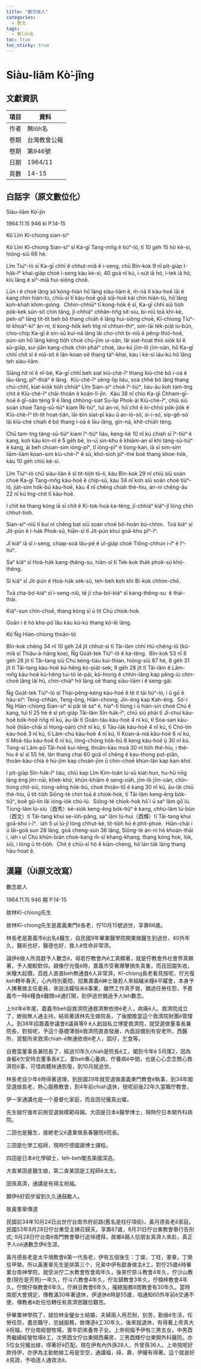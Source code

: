 ```yaml
---
title: "數念故人"
categories:
  - 散文
tags:
  - 無lo̍h名
toc: true
toc_sticky: true
---
```


# Siàu-liām Kò͘-jîng

## 文獻資訊

| 項目 | 資料 |
|---|---|
| 作者 | 無lo̍h名 |
| 卷期 | 台灣教會公報 |
| 卷期 | 第946號 |
| 日期 | 1964/11 |
| 頁數 | 14-15 |

## 白話字（原文數位化）

Siàu-liām Kò͘-jîn

1964.11.15 946 kî P.14-15

Kò͘ Lîm Kî-chiong sian-siⁿ

Kò͘ Lîm Kî-chiong Sian-siⁿ sī Ka-gī Tang-mn̂g ê tiúⁿ-ló, tī 10 ge̍h 15 hō kè-sì, hióng-siū 66 hè.

Lîm Tiúⁿ-ló sī Ka-gī chhī ê chhut-miâ ê i-seng, chū Bîn-kok 9 nî pit-gia̍p I-ha̍k-īⁿ khai-gia̍p choè i-seng kàu kè-sì, 40 goā nî kú, i-su̍t iā hó, i-tek iā hó, kiù lâng ê sìⁿ-miā hui-siông choē.

Lūn i ê choè lâng só͘ kòng-hiàn hō͘ lâng siàu-liām ê, m̄-nā tī kàu-hoē lāi ê kang chin hián-tù, chiū-sī tī kàu-hoē goā siā-hoē kài chin hián-tù, hō͘ lâng koh-khah khim-gióng.  Chhin-chhiūⁿ tī kong-ho̍k ê sî, Ka-gī chhī siū tio̍h po̍k-kek sún-sit chin tāng, jî-chhiáⁿ chhân-hn̂g sit-siu, bí-niû toā khí-kè, peh-sìⁿ lâng ti̍t-ti̍t beh bô thang chia̍h ê lâng hui-siông choē, Kî-chiong Tiúⁿ-ló khoàⁿ-kìⁿ án-ni, tī kong-ho̍k keh tńg nî chhun-thiⁿ, sim-lāi te̍k-pia̍t iu-būn, chio-chi̍p Ka-gī ê sin-sū kuí-nā lâng lâi cho͘-chit bí-niû ê pêng-thiò-hoē, pún-sin hō͘ lâng kéng tio̍h choè chú-jīm uí-oân, lâi siat-hoat thiò sio̍k bí ê sū-gia̍p, sui-jiân kang-chok chin pháiⁿ choè, iáu-kú jīm-lô jīm-oàn, hō͘ Ka-gī chhī chi̍t sî ê niû-si̍t ê lân-koan oē thang táⁿ-khai, kàu i kè-sì iáu-kú hō͘ lâng teh siàu-liām.

Siāng hit nî ê nî-bé, Ka-gī chhī beh siat kiù-chè-īⁿ thang kiù-chè bô i-oá ê lāu-lâng, pīⁿ-thiàⁿ ê lâng.  Kiù-chè-īⁿ sêng-li̍p liáu, soà chhē bô lâng thang chú-chhî, kiat-kio̍k tio̍h chhiáⁿ Lîm Sian-siⁿ choè īⁿ-tiúⁿ, liáu-āu koh tam-tng chit ê Kiù-chè-īⁿ châi-thoân ê koán-lí-jîn.  Kàu 38 nî chio Ka-gī Chham-gī-hoē ê gī-oân téng 9 ê lâng chhòng-siat Su-li̍p Phok-ài Kiù-chè-īⁿ, chiū siū soán choè Táng-sū-tiúⁿ kiam ĪN-tiúⁿ, tuì án-ni, hō͘ chit ê ki-chhó͘ po̍k-jio̍k ê Kiù-chè-īⁿ ti̍t-ti̍t hoat-tián, lāi-bīn siat-pī kàu ū an-ló-só͘, si-i-só͘, si̍p-gē-só͘ lâi kiù-chè chiah ê bô thang i-oá ê lāu-lâng, gín-ná, khit-chia̍h téng.

Chū tam-tng táng-sū-tiúⁿ kiam īⁿ-tiúⁿ liáu, keng-kè 10 nî kú chiah sī īⁿ-tiúⁿ ê kang, koh kàu kin-nî ê 5 ge̍h bé, in-uī sin-khu ê khiàm-an sî khì táng-sū-tiúⁿ ê kang, ài beh choan-sim ióng-pīⁿ, tī ióng-pīⁿ ê tiong-kan, iā sī sim-sim liām-liām koan-sim kiù-chè-īⁿ ê sū, khó-sioh pīⁿ-thé boē thang khoe-ho̍k, kàu 10 ge̍h chiū kè-sì.

Lîm Tiúⁿ-ló chū siàu-liân ê sî tit-tio̍h tō-lí, kàu Bîn-kok 29 nî chiū siū soán choè Ka-gī Tang-mn̂g kàu-hoē ê chip-sū, kàu 34 nî koh siū soán choè tiúⁿ-ló, jia̍t-sim ho̍k-bū kàu-hoē, kàu 4 nî chêng chiah thè-hiu, án-ni chêng-āu 22 nî kú tng-chit tī kàu-hoē.

I chi̍t ke thang kóng iā sī chi̍t ê Ki-tok-hoà ka-têng, jî-chhiáⁿ kiáⁿ-jî lóng chin chhut-tioh.

Sian-siⁿ-niû tī kuí nî chêng bat siū soán choè bô͘-hoān bú-chhin.  Toā kiáⁿ sī Ji̍t-pún ê I-ha̍k Phok-sū, hiān-sî tī Ji̍t-pún khui goā-kho pīⁿ-īⁿ.

Jī kiáⁿ iā sī i-seng, chiap-soà lāu-pē ê uî-gia̍p choè Tiông-chhun i-īⁿ ê īⁿ-tiúⁿ.

Saⁿ kiáⁿ sī Hoà-ha̍k kang-thêng-su, hiān-sî tī Tek-kok tha̍k phok-sū khò-thêng.

Sì kiáⁿ sī Ji̍t-pún ê Hoà-ha̍k se̍k-sū, teh-beh koh khì Bí-kok chhim-chō.

Toā cha-bó͘-kiáⁿ sī i-seng-niû, tē jī cha-bó͘-kiáⁿ sī kang-thêng-su  ê thài-thài.

Kiáⁿ-sun chin-choē, thang kóng sī ū tit Chú chiok-hok.

Goān i ê hó kha-pō͘ lâu kàu kú-kú thang kó͘-lē lâng.

Kò͘ N̂g Hiàn-chiong thoân-tō

Bîn-kok chêng 34 nî 10 ge̍h 24 ji̍t chhut-sì tī Tâi-lâm chhī Hú-chêng-lō͘ (kū-miâ sī Thiāu-á-hāng koe), N̂g Goa̍t-tek Tiúⁿ-ló ê ka-têng.  Bîn-kok 53 nî 8 ge̍h 28 ji̍t tī Tâi-tang siū Chú kéng-tiàu kui-thian, hióng-siū 87 hè, 8 ge̍h 31 ji̍t tī Tâi-tang kàu-hoē kú-hêng kò-pia̍t-sek; 9 ge̍h 28 ji̍t tī Tâi-lâm ê Lâm-mn̂g kàu-hoē kú-hêng tui-tō lé-pài, kò͘-hiong ê chhin-lâng kap pêng-iú chin-choē lâng lâi hù, chin-chiàⁿ hō͘ lâng oē thang siàu-liām i ê seng-gâi.

N̂g Goa̍t-tek Tiúⁿ-ló sī Thài-pêng-kéng kàu-hoē ê tē it tāi tiúⁿ-ló, i ū gō͘ ê hāu-siⁿ: Teng-chhàn, Teng-ōng, Hiàn-chiong, Jîn-êng kap Kah-êng.  Só͘-í N̂g Hiàn-chiong Sian-siⁿ sī pâi tē saⁿ ê, hiaⁿ-tī tiong i ū hiàn-sin choè Chú ê kang, tuì tī 25 hè ê sî pit-gia̍p Tâi-lâm Sîn-ha̍k-īⁿ, chiū siū phài tī Jī-chuí kàu-hoē bo̍k-hoē nn̄g nî kú, āu-lâi tī Goân-táu kàu-hoē 4 nî kú, tī Soa-san kàu-hoē (hiān-chāi sī Hong-oán) chi̍t nî kú, tī Táu-la̍k kàu-hoē 4 nî kú, tī Chó-tìn kàu-hoē 3 nî kú, tī Lâm-chú kàu-hoē 4 nî kú, tī Koan-á-niá kàu-hoē 6 nî kú, tī Moâ-tāu kàu-hoē 6 nî kú, lóng-chóng ho̍k-bū 8 keng kàu-hoē ū 30 nî kú.  Tong-sî Lâm-pō͘ Tāi-hoē kui-tēng, thoân-kàu moá 30 nî tio̍h thè-hiu, i thè-hiu ê sî sī 55 hè, lán thang chai 60 goā nî chêng ê kau-thong put-piān, thoân-kàu-chiá ê hù-jīm kap choán-jīm ū chin-choē khùn-lân kap kan-khó͘.

I pit-gia̍p Sîn-ha̍k-īⁿ liáu, chiū kap Lîm Kim-loân lú-sū kiat-hun, hu-hū nn̄g lâng ēng jím-nāi, khek-khó͘, khûn-khiām ê seng-oa̍h, jīm-lô jīm-oàn, chīn-tiong chit-siú, tiong-sêng ho̍k-bū, choè thoân-tō ê kang 30 nî kú, āu-lâi chiū thè-hiu, ū tit-tio̍h Siōng-tè chin toā ê chiok-hok, tī Tâi-lâm keng-êng bo̍k-tiûⁿ, boē gû-lin lâi ióng-io̍k chú-lú.  Siōng-tè chiok-hok hō͘ i ū saⁿ lâm gō͘ lú.  Tiong-lâm Iú-siù（酉秀）kè-sio̍k keng-êng bo̍k-tiûⁿ ê kang, chhù-lâm Iú-bûn（酉文）tī Tâi-tang khui se-io̍h-pâng, saⁿ lâm Iú-hui（酉輝）tī Tâi-tang khui goā-kho i-īⁿ.  ia̍h 5 uī lú-jî lóng chhut-kè, tit-tio̍h hó ê phit-phoè.  Hiān-chāi i ū lāi-goā sun 28 lâng, goā cheng-sun 36 lâng, Siōng-tè án-ni hó khoán-thāi i, ia̍h i uī Chú khûn-bián choè-kang m̄-sī khang-khang, thang kóng hok, lo̍k, siū, i lóng ū tit-tio̍h.  Chit ê chiū-sī hó ê kiàn-chèng, hō͘ lán ta̍k lâng thang hāu-hoat ê.

## 漢羅（Ùi原文改寫）

數念故人

1964.11.15 946 期 P.14-15

故林Kî-chiong先生

故林Kî-chiong先生是嘉義東門ê長老，佇10月15號過世，享壽66歲。

林長老是嘉義市ê出名ê醫生，自民國9年畢業醫學院開業做醫生到過世，40外年久，醫術也好，醫德也好，救人ê性命非常濟。

論伊ê做人所貢獻予人數念ê，毋若佇教會內ê工真顯著，就是佇教會外社會界真顯著，予人閣較欽仰。親像佇光復ê時，嘉義市受著爆擊損失真重，而且田園失收，米糧大起價，百姓人直直beh無通食ê人非常濟，Kî-chiong長老看見按呢，佇光復keh轉年春天，心內特別憂悶，招集嘉義ê紳士幾若人來組織米糧ê平糶會，本身予人揀著做主任委員，來設法糶俗米ê事業，雖然工作真歹做，猶過任勞任怨，予嘉義市一時ê糧食ê難關oē通打開，到伊過世猶過予人teh數念。

上hit年ê年尾，嘉義市beh設救濟院通救濟無依倚ê老人，病痛ê人。救濟院成立了，紲揣無人通主持，結局著請林先生做院長，了後閣擔當這个救濟院財團ê管理人。到38年招嘉義參議會ê議員等9 ê人創設私立博愛救濟院，就受選做董事長兼院長，對按呢，予這个基礎薄弱ê救濟院直直發展，內面設備到有安老所，西醫所，習藝所來救濟chiah-ê無通依倚ê老人，囡仔，乞食等。

自擔當董事長兼院長了，經過10年久chiah是院長ê工，閣到今年ê 5月尾2，因為身軀ê欠安時去董事長ê工，愛beh專心養病，佇養病ê中間，也是心心念念關心救濟院ê事，可惜病體袂通恢復，到10月就過世。

林長老自少年ê時得著道理，到民國29年就受選做嘉義東門教會ê執事，到34年閣受選做長老，熱心服務教會，到4年前chiah退休，按呢前後22年久當職佇教會。

伊一家通講也是一个基督化家庭，而且囝兒攏真出擢。

先生娘佇幾年前捌受選做模範母親。大囝是日本ê醫學博士，現時佇日本開外科病院。

二囝也是醫生，接紲老父ê遺業做長春醫院ê院長。

三囝是化學工程師，現時佇德國讀博士課程。

四囝是日本ê化學碩士，teh-beh閣去美國深造。

大查某囝是醫生娘，第二查某囝是工程師ê太太。

囝孫真濟，通講是有得主祝福。

願伊ê好跤步留到久久通鼓勵人。

故黃憲章傳道

民國前34年10月24日出世佇台南市府前路(舊名是柱仔項街)，黃月德長老ê家庭。民國53年8月28日佇台東受主揀召歸天，享壽87歲，8月31日佇台東教會舉行告別式; 9月28日佇台南ê南門教會舉行追悼禮拜，故鄉ê親人佮朋友真濟人來赴，真正予人oē通數念伊ê生涯。

黃月德長老是太平境教會ê第一代長老，伊有五個後生：丁燦，丁旺，憲章，丁榮佮甲榮。所以黃憲章先生是排第三个，兄弟中伊有獻身做主ê工，對佇25歲ê時畢業台南神學院，就受派佇二水教會牧會兩年久，後來佇原斗教會4年久，佇沙山教會(現在是芳苑)一年久，佇斗六教會4年久，佇左鎮教會3年久，佇楠梓教會4年久，佇關仔嶺教會6年久，佇麻豆教會6年久，攏總服務8間教會有30年久。當時南部大會規定，傳教滿30年著退休，伊退休ê時是55歲，咱通知60外年前ê交通不便，傳教者ê赴任佮轉任有真濟困難佮艱苦。

伊畢業神學院了，就佮林金鑾女士結婚，夫婦兩人用忍耐，刻苦，勤儉ê生活，任勞任怨，盡忠職守，忠誠服務，做傳道ê工30年久，後來就退休，有得著上帝真大ê祝福，佇台南經營牧場，賣牛奶來養育子女。上帝祝福予伊有三男五女。中男酉秀繼續經營牧場ê工，次男酉文佇台東開西藥房，三男酉輝佇台東開外科醫院。亦5位女兒攏出嫁，得著好ê匹配。現在伊有內外孫28人，外曾孫36人，上帝按呢好款待伊，亦伊為主勤勉做工毋是空空，通講福，祿，壽，伊攏有得著。這个就是好ê見證，予咱逐人通效法ê。
